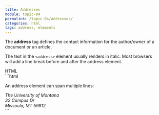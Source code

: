 ```yaml
---
title: Addresses
module: topic-04
permalink: /topic-04/addresses/
categories: html
tags: address, elements
---
```


<div class="divider-heading"></div>

The **address** tag defines the contact information for the author/owner of a document or an article.

The text in the `<address>` element usually renders in italic. Most browsers will add a line break before and after the address element.


<div id="code-heading">HTML</div>
```html
<p>An address element can span multiple lines:</p>

<address>
  The University of Montana<br />
  32 Campus Dr<br />
  Missoula, MT 59812
</address>
```


<div class="external-embed">
  <p data-height="400" data-theme-id="30567" data-slug-hash="gvxoQe" data-default-tab="html,result" data-user="Media-Ed-Online" data-pen-title="Semantic HTML, Addresses" class="codepen"></p>
</div>
